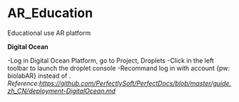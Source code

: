 # AR_Education
Educational use AR platform

**Digital Ocean**

-Log in Digital Ocean Platform, go to Project<Jiachen Zhang>, Droplets<Lab-website>
-Click <Access> in the left toolbar to launch the droplet console
-Recommand log in with account <AR> {pw: biolabAR} instead of <root>. _Reference:https://github.com/PerfectlySoft/PerfectDocs/blob/master/guide.zh_CN/deployment-DigitalOcean.md_
